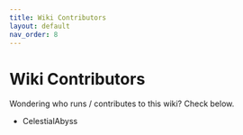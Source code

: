 ```yaml
---
title: Wiki Contributors
layout: default
nav_order: 8
---
```


# Wiki Contributors
Wondering who runs / contributes to this wiki? Check below.

- CelestialAbyss
